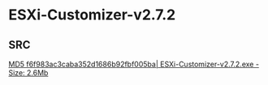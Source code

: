 # ESXi-Customizer-v2.7.2

## SRC
[MD5 f6f983ac3caba352d1686b92fbf005ba| ESXi-Customizer-v2.7.2.exe - Size: 2.6Mb ](https://versaweb.dl.sourceforge.net/project/tghautodesk/ESXi-Customizer-v2.7.2.exe)
